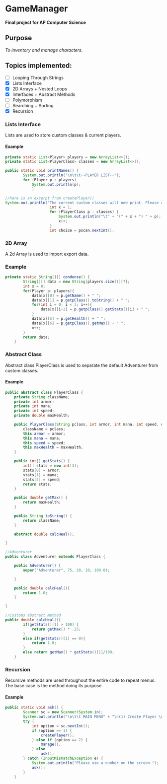 # GameManager
**Final project for AP Computer Science**

## Purpose
*To inventory and manage characters.*

## Topics implemented:
- [ ] Looping Through Strings
- [x] Lists Interface
- [x] 2D Arrays + Nested Loops
- [X] Interfaces + Abstract Methods
- [ ] Polymorphism
- [ ] Searching + Sorting
- [x] Recursion

### Lists Interface
Lists are used to store custom classes & current players.
#### Example
```Java
private static List<Player> players = new ArrayList<>();
private static List<PlayerClass> classes = new ArrayList<>();

public static void printNames() {
        System.out.println("\n\t\t--PLAYER LIST--");
        for (Player p : players)
            System.out.println(p);
            }

//here is an excerpt from createPlayer()
System.out.println("The current custom classes will now print. Please choose one.");
                    int x = 1;
                    for (PlayerClass p : classes) {
                        System.out.println("\t" + "(" + x + ") " + p);
                        x++;
                    }
                    int choice = pscan.nextInt();
```
### 2D Array
A 2d Array is used to import export data.
### Example
```Java
private static String[][] condense() {
        String[][] data = new String[players.size()][7];
        int x = 0;
        for(Player p: players){
            data[x][0] = p.getName() + " ";
            data[x][1] = p.getpClass().toString() + " ";
            for(int i = 0; i < 3; i++){
                data[x][i+2] = p.getpClass().getStats()[i] + " ";
            }
            data[x][5] = p.getHealth() + " ";
            data[x][6] = p.getpClass().getMax() + " ";
            x++;
        }
        return data;
    }
```
### Abstract Class
Abstract class PlayerClass is used to separate the default Adventurer from custom classes.
#### Example
```Java
public abstract class PlayerClass {
	private String className;
	private int armor;
	private int mana;
	private int speed;
	private double maxHealth;

	public PlayerClass(String pclass, int armor, int mana, int speed, double maxHealth) {
		className = pclass;
		this.armor = armor;
		this.mana = mana;
		this.speed = speed;
		this.maxHealth = maxHealth;
	}

	public int[] getStats() {
		int[] stats = new int[3];
		stats[0] = armor;
		stats[1] = mana;
		stats[2] = speed;
		return stats;
	}

	public double getMax() {
		return maxHealth;
	}

	public String toString() {
		return className;
	}

	abstract double calcHeal();

}

//Adventurer
public class Adventurer extends PlayerClass {

	public Adventurer() {
		super("Adventurer", 75, 20, 10, 100.0);

	}

	public double calcHeal(){
		return 1.0;
	}

}

//Customs abstract method
public double calcHeal(){
		if(getStats()[1] > 100) {
			return getMax() * .25;
		}
		else if(getStats()[1] == 0){
			return 1.0;
		}
		else return getMax() * getStats()[1]/100;
	}
```

### Recursion
Recursive methods are used throughout the entire code to repeat menus. The base case is the method doing its purpose.
#### Example
```Java
public static void ask() {
        Scanner sc = new Scanner(System.in);
        System.out.println("\n\t\t MAIN MENU" + "\n(1) Create Player \n(2) Manage Player(s)");
        try {
            int option = sc.nextInt();
            if (option == 1) {
                createPlayer();
            } else if (option == 2) {
                manage();
            } else
                ask();
        } catch (InputMismatchException e) {
            System.out.println("Please use a number on the screen.");
            ask();
        }
    }
   ```



